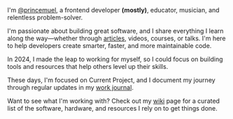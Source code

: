  <!-- I want to setup my homepage to be a hub of (featured) posts,
  (featured) projects, a short bio with a link to my About page,  -->

I'm [@princemuel](https://x.com/iamprincemuel), a frontend developer
**(mostly)**, educator, musician, and relentless problem-solver.

I'm passionate about building great software, and I share everything I learn
along the way—whether through [articles](/blog), videos, courses, or talks.
I'm here to help developers create smarter, faster, and more maintainable code.

In 2024, I made the leap to working for myself, so I could focus on
building tools and resources that help others level up their skills.

These days, I'm focused on Current Project, and I document my journey
through regular updates in my [work journal](/journal).

Want to see what I'm working with? Check out my [wiki](/wiki) page
for a curated list of the software, hardware, and resources I rely on
to get things done.
